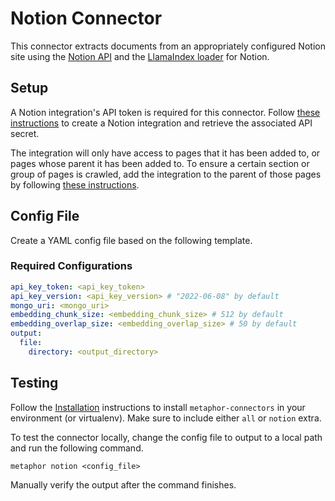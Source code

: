 # Notion Connector

This connector extracts documents from an appropriately configured Notion site using the [Notion API](https://developers.notion.com/reference/intro) and the [LlamaIndex loader](https://llamahub.ai/l/notion) for Notion.

## Setup

A Notion integration's API token is required for this connector. Follow [these instructions](https://developers.notion.com/docs/create-a-notion-integration#create-your-integration-in-notion) to create a Notion integration and retrieve the associated API secret. 

The integration will only have access to pages that it has been added to, or pages whose parent it has been added to. To ensure a certain section or group of pages is crawled, add the integration to the parent of those pages by following [these instructions](https://developers.notion.com/docs/create-a-notion-integration#give-your-integration-page-permissions).

## Config File

Create a YAML config file based on the following template.

### Required Configurations

```yaml
api_key_token: <api_key_token>
api_key_version: <api_key_version> # "2022-06-08" by default
mongo_uri: <mongo_uri>
embedding_chunk_size: <embedding_chunk_size> # 512 by default
embedding_overlap_size: <embedding_overlap_size> # 50 by default
output:
  file:
    directory: <output_directory> 
```

## Testing

Follow the [Installation](../../README.md) instructions to install `metaphor-connectors` in your environment (or virtualenv). Make sure to include either `all` or `notion` extra.

To test the connector locally, change the config file to output to a local path and run the following command.

```shell
metaphor notion <config_file>
```

Manually verify the output after the command finishes.